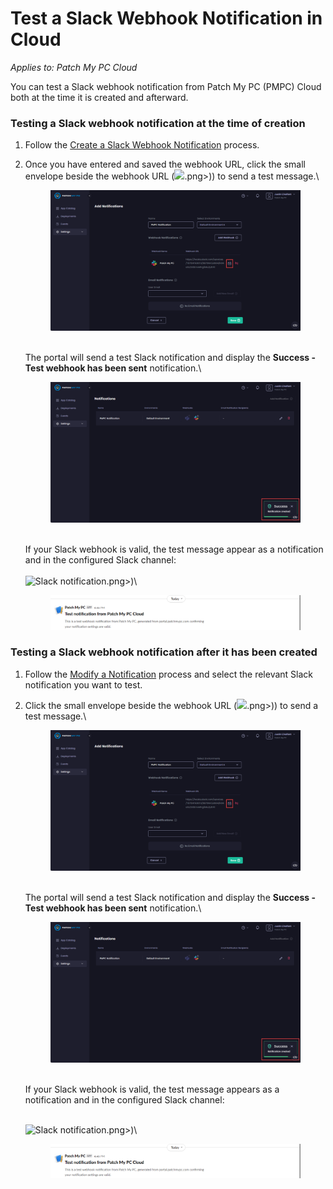 # Test a Slack Webhook Notification in Cloud

_Applies to: Patch My PC Cloud_

You can test a Slack webhook notification from Patch My PC (PMPC) Cloud both at the time it is created and afterward.

### Testing a Slack webhook notification at the time of creation

1. Follow the [Create a Slack Webhook Notification](../create-a-slack-webhook-notification-in-cloud.md) process.
2.  Once you have entered and saved the webhook URL, click the small envelope beside the webhook URL (![](/_images/gitbook/image%20%281900).png>)) to send a test message.\


    <figure><img src="/_images/gitbook/image%20%281894%29.png" alt="Clicking the small envelope beside the Webhook URL to send a test message."><figcaption></figcaption></figure>

    \
    The portal will send a test Slack notification and display the **Success - Test webhook has been sent** notification.\


    <figure><img src="/_images/gitbook/image%20%281895%29.png" alt="&#x22;Success - Test webhook has been sent&#x22; notification"><figcaption></figcaption></figure>

    \
    If your Slack webhook is valid, the test message appear as a notification and in the configured Slack channel:\
    \
    ![Slack notification](/_images/gitbook/image%20%281896).png>)\


    <figure><img src="/_images/gitbook/image%20%281897%29.png" alt="Slack channel notification"><figcaption></figcaption></figure>

### Testing a Slack webhook notification after it has been created

1. Follow the [Modify a Notification](../modify-a-cloud-notification.md) process and select the relevant Slack notification you want to test.
2.  Click the small envelope beside the webhook URL (![](/_images/gitbook/image%20%281900).png>)) to send a test message.\


    <figure><img src="/_images/gitbook/image%20%281894%29.png" alt="Clicking the small envelope beside the Webhook URL to send a test message."><figcaption></figcaption></figure>

    \
    The portal will send a test Slack notification and display the **Success - Test webhook has been sent** notification.\


    <figure><img src="/_images/gitbook/image%20%281895%29.png" alt="&#x22;Success - Test webhook has been sent&#x22; notification"><figcaption></figcaption></figure>

    \
    If your Slack webhook is valid, the test message appears as a notification and in the configured Slack channel:

    \
    ![Slack notification](/_images/gitbook/image%20%281896).png>)\


    <figure><img src="/_images/gitbook/image%20%281897%29.png" alt="Slack channel notification"><figcaption></figcaption></figure>
